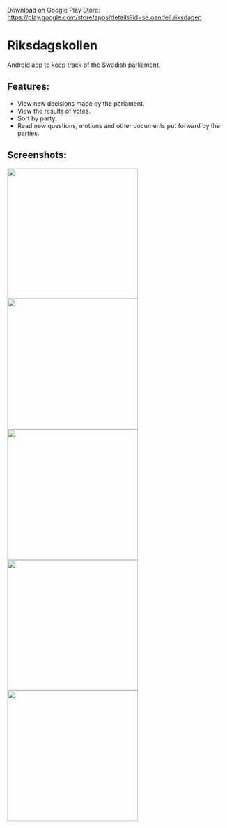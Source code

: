 Download on Google Play Store:
https://play.google.com/store/apps/details?id=se.oandell.riksdagen

# Riksdagskollen
Android app to keep track of the Swedish parliament.

## Features:
 * View new decisions made by the parlament.
 * View the results of votes.
 * Sort by party.
 * Read new questions, motions and other documents put forward by the parties.

## Screenshots:
<img src="https://raw.githubusercontent.com/OAndell/Riksdagskollen/master/screenshots/news.png" width="300"> <img src="https://raw.githubusercontent.com/OAndell/Riksdagskollen/master/screenshots/menu.png" width="300">
<img src="https://raw.githubusercontent.com/OAndell/Riksdagskollen/master/screenshots/vote.png" width="300"> <img src="https://raw.githubusercontent.com/OAndell/Riksdagskollen/master/screenshots/motion.png" width="300">
<img src="https://raw.githubusercontent.com/OAndell/Riksdagskollen/master/screenshots/decision.png" width="300">
